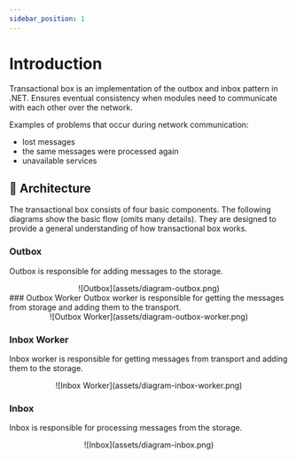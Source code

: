 ```yaml
---
sidebar_position: 1
---
```


# Introduction

Transactional box is an implementation of the outbox and inbox pattern in .NET.
Ensures eventual consistency when modules need to communicate with each other over the network.

Examples of problems that occur during network communication:

- lost messages
- the same messages were processed again
- unavailable services

## :european_castle: Architecture
The transactional box consists of four basic components. The following diagrams show the basic flow (omits many details). They are designed to provide a general understanding of how transactional box works.

### Outbox
Outbox is responsible for adding messages to the storage.

<div align="center">
![Outbox](assets/diagram-outbox.png)
</div>
### Outbox Worker
Outbox worker is responsible for getting the messages from storage and adding them to the transport.

<div align="center">
![Outbox Worker](assets/diagram-outbox-worker.png)
</div>

### Inbox Worker
Inbox worker is responsible for getting messages from transport and adding them to the storage.

<div align="center">
![Inbox Worker](assets/diagram-inbox-worker.png)
</div>

### Inbox 
Inbox is responsible for processing messages from the storage.

<div align="center">
![Inbox](assets/diagram-inbox.png)
</div>